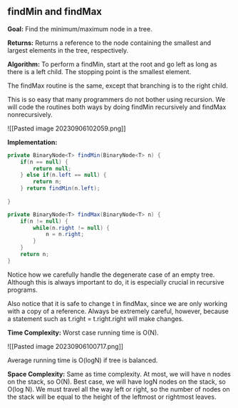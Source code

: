 ## findMin and findMax 

**Goal:**
Find the minimum/maximum node in a tree.

**Returns:**
Returns a reference to the node containing the smallest and largest elements in the tree, respectively. 

**Algorithm:**
To perform a findMin, start at the root and go left as long
as there is a left child. The stopping point is the smallest element. 

The findMax routine is the same, except that branching is to the right child.

This is so easy that many programmers do not bother using recursion. We will code the routines both ways by doing findMin recursively and findMax nonrecursively.

![[Pasted image 20230906102059.png]]

**Implementation:**
```Java
private BinaryNode<T> findMin(BinaryNode<T> n) {
	if(n == null) {
		return null;
	} else if(n.left == null) {
		return n;
	} return findMin(n.left);
	
}
```

```Java
private BinaryNode<T> findMax(BinaryNode<T> n) {
	if(n != null) {
		while(n.right != null) {
			n = n.right;
		}
	}
	return n;
}
```

Notice how we carefully handle the degenerate case of an empty tree. Although this is always important to do, it is especially crucial in recursive programs. 

Also notice that it is safe to change t in findMax, since we are only working with a copy of a reference. Always be extremely careful, however, because a statement such as t.right = t.right.right will make changes.

**Time Complexity:**
Worst case running time is O(N).

![[Pasted image 20230906100717.png]]

Average running time is O(logN) if tree is balanced.

**Space Complexity:**
Same as time complexity. At most, we will have n nodes on the stack, so O(N). Best case, we will have logN nodes on the stack, so O(log N). We must travel all the way left or right, so the number of nodes on the stack will be equal to the height of the leftmost or rightmost leaves. 